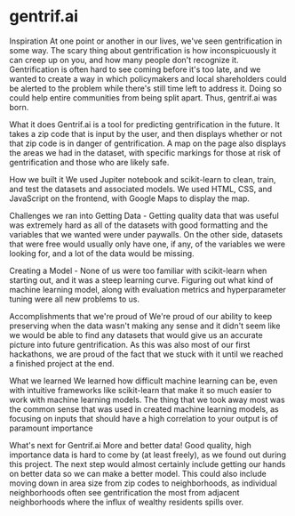 # gentrif.ai
Inspiration
At one point or another in our lives, we've seen gentrification in some way. The scary thing about gentrification is how inconspicuously it can creep up on you, and how many people don't recognize it.
Gentrification is often hard to see coming before it's too late, and we wanted to create a way in which policymakers and local shareholders could be alerted to the problem while there's still time left to address it. Doing so could help entire communities from being split apart. Thus, gentrif.ai was born.

What it does
Gentrif.ai is a tool for predicting gentrification in the future. It takes a zip code that is input by the user, and then displays whether or not that zip code is in danger of gentrification. A map on the page also displays the areas we had in the dataset, with specific markings for those at risk of gentrification and those who are likely safe.

How we built it
We used Jupiter notebook and scikit-learn to clean, train, and test the datasets and associated models. We used HTML, CSS, and JavaScript on the frontend, with Google Maps to display the map.

Challenges we ran into
Getting Data - Getting quality data that was useful was extremely hard as all of the datasets with good formatting and the variables that we wanted were under paywalls. On the other side, datasets that were free would usually only have one, if any, of the variables we were looking for, and a lot of the data would be missing.

Creating a Model - None of us were too familiar with scikit-learn when starting out, and it was a steep learning curve. Figuring out what kind of machine learning model, along with evaluation metrics and hyperparameter tuning were all new problems to us.

Accomplishments that we're proud of
We're proud of our ability to keep preserving when the data wasn't making any sense and it didn't seem like we would be able to find any datasets that would give us an accurate picture into future gentrification. As this was also most of our first hackathons, we are proud of the fact that we stuck with it until we reached a finished project at the end.

What we learned
We learned how difficult machine learning can be, even with intuitive frameworks like scikit-learn that make it so much easier to work with machine learning models. The thing that we took away most was the common sense that was used in created machine learning models, as focusing on inputs that should have a high correlation to your output is of paramount importance

What's next for Gentrif.ai
More and better data! Good quality, high importance data is hard to come by (at least freely), as we found out during this project. The next step would almost certainly include getting our hands on better data so we can make a better model. This could also include moving down in area size from zip codes to neighborhoods, as individual neighborhoods often see gentrification the most from adjacent neighborhoods where the influx of wealthy residents spills over.

